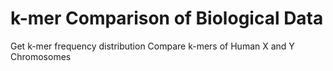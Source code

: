 # k-mer Comparison of Biological Data
Get k-mer frequency distribution
Compare k-mers of Human X and Y Chromosomes
